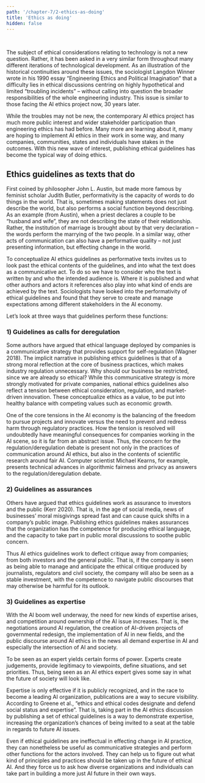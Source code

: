 ```yaml
---
path: '/chapter-7/2-ethics-as-doing'
title: 'Ethics as doing'
hidden: false
---
```


<hero-icon heroIcon='chap7'/>


<br>

The subject of ethical considerations relating to technology is not a new question. Rather, it has been asked in a very similar form throughout many different iterations of technological development. As an illustration of the historical continuities around these issues, the sociologist Langdon Winner wrote in his 1990 essay “Engineering Ethics and Political Imagination” that a difficulty lies in ethical discussions centring on highly hypothetical and limited “troubling incidents” – without calling into question the broader responsibilities of the whole engineering industry. This issue is similar to those facing the AI ethics project now, 30 years later.

While the troubles may not be new, the contemporary AI ethics project has much more public interest and wider stakeholder participation than engineering ethics has had before. Many more are learning about it, many are hoping to implement AI ethics in their work in some way, and many companies, communities, states and individuals have stakes in the outcomes. With this new wave of interest, publishing ethical guidelines has become the typical way of doing ethics.

</styled-text>

## Ethics guidelines as texts that do

<text-box name="Performativity">

First coined by philosopher John L. Austin, but made more famous by feminist scholar Judith Butler, performativity is the capacity of words to do things in the world. That is, sometimes making statements does not just describe the world, but also performs a social function beyond describing. As an example (from Austin), when a priest declares a couple to be “husband and wife”,  they are not describing the state of their relationship. Rather, the institution of marriage is brought about by that very declaration – the words perform the marrying of the two people. In a similar way, other acts of communication can also have a performative quality – not just presenting information, but effecting change in the world.

</text-box>

<styled-text>

To conceptualize AI ethics guidelines as performative texts invites us to look past the ethical contents of the guidelines, and into what the text does as a communicative act. To do so we have to consider who the text is written by and who the intended audience is. Where it is published and what other authors and actors it references also play into what kind of ends are achieved by the text. Sociologists have looked into the performativity of ethical guidelines and found that they serve to create and manage expectations among different stakeholders in the AI economy.

Let’s look at three ways that guidelines perform these functions:

### 1) Guidelines as calls for deregulation

Some authors have argued that ethical language deployed by companies is a communicative strategy that provides support for self-regulation (Wagner 2018). The implicit narrative in publishing ethics guidelines is that of a strong moral reflection at the core of business practices, which makes industry regulation unnecessary. Why should our business be restricted, since we are already so ethical? While this communicative strategy is more strongly motivated for private companies, national ethics guidelines  also reflect a tension between ethical consideration, regulation, and market-driven innovation. These conceptualize ethics as a value, to be put into healthy balance with competing values such as economic growth.

One of the core tensions in the AI economy is the balancing of the freedom to pursue projects and innovate versus the need to prevent and redress harm through regulatory practices. How the tension is resolved will undoubtedly have meaningful consequences for companies working in the AI scene, so it is far from an abstract issue. Thus, the concern for the regulation/deregulation debate is present not only in the practices of communication around AI ethics, but also in the contents of scientific research around fair AI. Computer scientist Michael Kearns, for example, presents technical advances in algorithmic fairness and privacy as answers to the regulation/deregulation debate.

### 2) Guidelines as assurances

Others have argued that ethics guidelines work as assurance to investors and the public (Kerr 2020). That is, in the age of social media, news of businesses’ moral misgivings spread fast and can cause quick shifts in a company’s public image. Publishing ethics guidelines makes assurances that the organization has the competence for producing ethical language, and the capacity to take part in public moral discussions to soothe public concern.

Thus AI ethics guidelines work to deflect critique away from companies; from both investors and the general public. That is, if the company is seen as being able to manage and anticipate the ethical critique produced by journalists, regulators and civil society, the company will also be seen as a stable investment, with the competence to navigate public discourses that may otherwise be harmful for its outlook.


### 3) Guidelines as expertise

With the AI boom well underway, the need for new kinds of expertise arises, and competition around ownership of the AI issue increases. That is, the negotiations around AI regulation, the creation of AI-driven projects of governmental redesign, the implementation of AI in new fields, and the public discourse around AI ethics in the news all demand expertise in AI and especially the intersection of AI and society.

To be seen as an expert yields certain forms of power. Experts create judgements, provide legitimacy to viewpoints, define situations, and set priorities. Thus, being seen as an AI ethics expert gives some say in what the future of society will look like.

Expertise is only effective if it is publicly recognized, and in the race to become a leading AI organization, publications are a way to secure visibility. According to Greene et al., “ethics and ethical codes designate and defend social status and expertise”. That is, taking part in the AI ethics discussion by publishing a set of ethical guidelines is a way to demonstrate expertise, increasing the organization’s chances of being invited to a seat at the table in regards to future AI issues.

Even if ethical guidelines are ineffectual in effecting change in AI practice, they can nonetheless be useful as communicative strategies and perform other functions for the actors involved. They can help us to figure out what kind of principles and practices should be taken up in the future of ethical AI. And they force us to ask how diverse organizations and individuals can take part in building a more just AI future in their own ways.

</styled-text>
